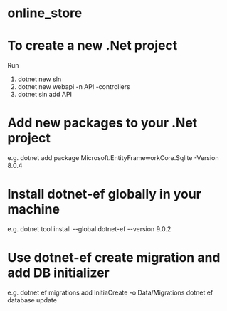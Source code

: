 # online_store

# To create a new .Net project
Run
1. dotnet new sln
2. dotnet new webapi -n API -controllers
3. dotnet sln add API

# Add new packages to your .Net project
e.g.
dotnet add package Microsoft.EntityFrameworkCore.Sqlite -Version 8.0.4

# Install dotnet-ef globally in your machine
e.g.
dotnet tool install --global dotnet-ef --version 9.0.2

# Use dotnet-ef create migration and add DB initializer
e.g.
dotnet ef migrations add InitiaCreate -o Data/Migrations
dotnet ef database update

